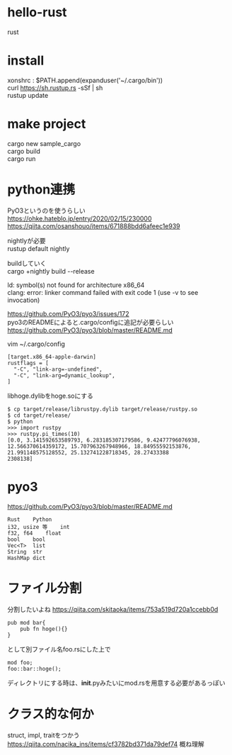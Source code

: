 # hello-rust
rust

# install

xonshrc : $PATH.append(expanduser('~/.cargo/bin'))  
curl https://sh.rustup.rs -sSf | sh  
rustup update  

# make project

cargo new sample_cargo  
cargo build  
cargo run  

# python連携
  
PyO3というのを使うらしい  
https://ohke.hateblo.jp/entry/2020/02/15/230000  
https://qiita.com/osanshouo/items/671888bdd6afeec1e939  

nightlyが必要  
rustup default nightly  
  
buildしていく  
cargo +nightly build --release  
  
ld: symbol(s) not found for architecture x86_64  
clang: error: linker command failed with exit code 1 (use -v to see invocation)  
  
https://github.com/PyO3/pyo3/issues/172  
pyo3のREADMEによると.cargo/configに追記が必要らしい  
https://github.com/PyO3/pyo3/blob/master/README.md  

vim ~/.cargo/config  
``````
[target.x86_64-apple-darwin]
rustflags = [
  "-C", "link-arg=-undefined",
  "-C", "link-arg=dynamic_lookup",
]
``````

libhoge.dylibをhoge.soにする  
``````
$ cp target/release/librustpy.dylib target/release/rustpy.so  
$ cd target/release/
$ python
>>> import rustpy
>>> rustpy.pi_times(10)
[0.0, 3.141592653589793, 6.283185307179586, 9.42477796076938, 12.566370614359172, 15.707963267948966, 18.84955592153876, 21.991148575128552, 25.132741228718345, 28.27433388
2308138]
``````

# pyo3

https://github.com/PyO3/pyo3/blob/master/README.md  
``````
Rust	Python
i32, usize 等	int
f32, f64	float
bool	bool
Vec<T>	list
String	str
HashMap	dict
``````

# ファイル分割

分割したいよね
https://qiita.com/skitaoka/items/753a519d720a1ccebb0d

``````
pub mod bar{
    pub fn hoge(){}
}
``````
として別ファイル名foo.rsにした上で
``````
mod foo;
foo::bar::hoge();
``````

ディレクトリにする時は、__init__.pyみたいにmod.rsを用意する必要があるっぽい


# クラス的な何か

struct, impl, traitをつかう
https://qiita.com/nacika_ins/items/cf3782bd371da79def74
概ね理解
